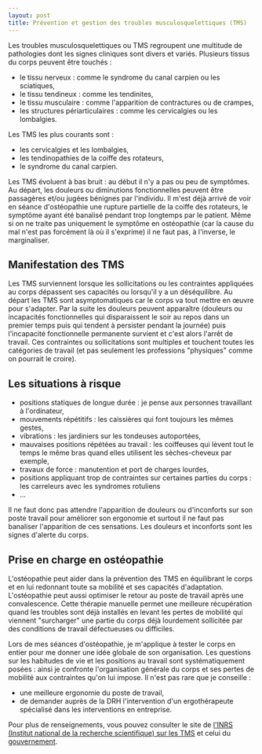 ```yaml
---
layout: post
title: Prévention et gestion des troubles musculosquelettiques (TMS)
---
```


Les troubles musculosquelettiques ou TMS regroupent une multitude de pathologies dont les signes cliniques sont divers et variés.
Plusieurs tissus du corps peuvent être touchés :

- le tissu nerveux : comme le syndrome du canal carpien ou les sciatiques,
- le tissu tendineux : comme les tendinites,
- le tissu musculaire : comme l'apparition de contractures ou de crampes,
- les structures périarticulaires : comme les cervicalgies ou les lombalgies.

Les TMS les plus courants sont :

- les cervicalgies et les lombalgies,
- les tendinopathies de la coiffe des rotateurs,
- le syndrome du canal carpien.

Les TMS évoluent à bas bruit : au début il n'y a pas ou peu de symptômes.
Au départ, les douleurs ou diminutions fonctionnelles peuvent être passagères et/ou jugées bénignes par l'individu.
Il m'est déjà arrivé de voir en séance d'ostéopathie une rupture partielle de la coiffe des rotateurs,
le symptôme ayant été banalisé pendant trop longtemps par le patient.
Même si on ne traite pas uniquement le symptôme en ostéopathie (car la cause du mal n'est pas forcément là où il s'exprime)
il ne faut pas, à l'inverse, le marginaliser.

## Manifestation des TMS

Les TMS surviennent lorsque les sollicitations ou les contraintes appliquées au corps dépassent ses capacités ou lorsqu'il y a un déséquilibre.
Au départ les TMS sont asymptomatiques car le corps va tout mettre en œuvre pour s'adapter.
Par la suite les douleurs peuvent apparaître (douleurs ou incapacités fonctionnelles qui disparaissent le soir au repos
dans un premier temps puis qui tendent à persister pendant la journée) puis l'incapacité fonctionnelle permanente survient et c'est alors l'arrêt de travail.
Ces contraintes ou sollicitations sont multiples et touchent toutes les catégories de travail
(et pas seulement les professions "physiques" comme on pourrait le croire).

## Les situations à risque

- positions statiques de longue durée : je pense aux personnes travaillant à l'ordinateur,
- mouvements répétitifs : les caissières qui font toujours les mêmes gestes,
- vibrations : les jardiniers sur les tondeuses autoportées,
- mauvaises positions répétées au travail : les coiffeuses qui lèvent tout le temps le même bras quand elles utilisent les sèches-cheveux par exemple,
- travaux de force : manutention et port de charges lourdes,
- positions appliquant trop de contraintes sur certaines parties du corps : les carreleurs avec les syndromes rotuliens
- ...

Il ne faut donc pas attendre l'apparition de douleurs ou d'inconforts sur son poste travail pour améliorer son ergonomie et surtout
il ne faut pas banaliser l'apparition de ces sensations.
Les douleurs et inconforts sont les signes d'alerte du corps.

## Prise en charge en ostéopathie

L'ostéopathie peut aider dans la prévention des TMS en équilibrant le corps et en lui redonnant toute sa mobilité et ses capacités d'adaptation.
L'ostéopathie peut aussi optimiser le retour au poste de travail après une convalescence.
Cette thérapie manuelle permet une meilleure récupération quand les troubles sont déjà installés en levant les pertes de mobilité
qui viennent "surcharger" une partie du corps déjà lourdement sollicitée par des conditions de travail défectueuses ou difficiles.

Lors de mes séances d'ostéopathie, je m'applique à tester le corps en entier pour me donner une idée globale de son organisation.
Les questions sur les habitudes de vie et les positions au travail sont systématiquement posées :
ainsi je confronte l'organisation générale du corps et ses pertes de mobilité aux contraintes qu'on lui impose.
Il n'est pas rare que je conseille :

- une meilleure ergonomie du poste de travail,
- de demander auprès de la DRH l'intervention d'un ergothérapeute spécialisé dans les interventions en entreprise.

Pour plus de renseignements, vous pouvez consulter le site de [l'INRS (Institut national de la recherche scientifique) sur les TMS](http://www.inrs.fr/accueil/header/recherche.html?queryStr=TMS)
et celui du [gouvernement](http://www.travailler-mieux.gouv.fr/Troubles-musculo-squelettiques-TMS.html).
